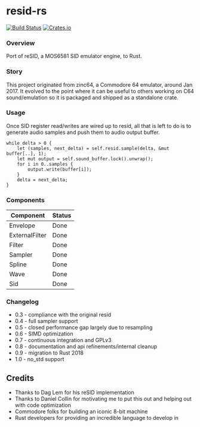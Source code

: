 # resid-rs

[![Build Status](https://travis-ci.org/digitalstreamio/resid-rs.svg?branch=master)](https://travis-ci.org/digitalstreamio/resid-rs)
[![Crates.io](https://img.shields.io/crates/v/resid-rs.svg?maxAge=2592000)](https://crates.io/crates/resid-rs)

### Overview

Port of reSID, a MOS6581 SID emulator engine, to Rust.

### Story

This project originated from zinc64, a Commodore 64 emulator, around Jan 2017.
It evolved to the point where it can be useful to others working on C64 sound/emulation
so it is packaged and shipped as a standalone crate.

### Usage

Once SID register read/writes are wired up to resid, all that is left to do
is to generate audio samples and push them to audio output buffer.

    while delta > 0 {
        let (samples, next_delta) = self.resid.sample(delta, &mut buffer[..], 1);
        let mut output = self.sound_buffer.lock().unwrap();
        for i in 0..samples {
            output.write(buffer[i]);
        }
        delta = next_delta;
    }

### Components

| Component         | Status      |
|-------------------|-------------|
| Envelope          | Done        |
| ExternalFilter    | Done        |
| Filter            | Done        |
| Sampler           | Done        |
| Spline            | Done        |
| Wave              | Done        |
| Sid               | Done        |

### Changelog

- 0.3 - compliance with the original resid
- 0.4 - full sampler support 
- 0.5 - closed performance gap largely due to resampling 
- 0.6 - SIMD optimization 
- 0.7 - continuous integration and GPLv3 
- 0.8 - documentation and api refinements/internal cleanup
- 0.9 - migration to Rust 2018
- 1.0 - no_std support

## Credits

- Thanks to Dag Lem for his reSID implementation
- Thanks to Daniel Collin for motivating me to put this out and helping out with code optimization
- Commodore folks for building an iconic 8-bit machine
- Rust developers for providing an incredible language to develop in
